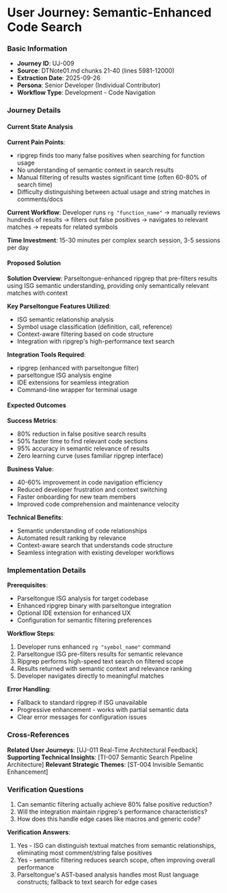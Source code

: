 # User Journey: Semantic-Enhanced Code Search

### Basic Information
- **Journey ID**: UJ-009
- **Source**: DTNote01.md chunks 21-40 (lines 5981-12000)
- **Extraction Date**: 2025-09-26
- **Persona**: Senior Developer (Individual Contributor)
- **Workflow Type**: Development - Code Navigation

### Journey Details

#### Current State Analysis
**Current Pain Points**:
- ripgrep finds too many false positives when searching for function usage
- No understanding of semantic context in search results
- Manual filtering of results wastes significant time (often 60-80% of search time)
- Difficulty distinguishing between actual usage and string matches in comments/docs

**Current Workflow**:
Developer runs `rg "function_name"` → manually reviews hundreds of results → filters out false positives → navigates to relevant matches → repeats for related symbols

**Time Investment**:
15-30 minutes per complex search session, 3-5 sessions per day

#### Proposed Solution
**Solution Overview**:
Parseltongue-enhanced ripgrep that pre-filters results using ISG semantic understanding, providing only semantically relevant matches with context

**Key Parseltongue Features Utilized**:
- ISG semantic relationship analysis
- Symbol usage classification (definition, call, reference)
- Context-aware filtering based on code structure
- Integration with ripgrep's high-performance text search

**Integration Tools Required**:
- ripgrep (enhanced with parseltongue filter)
- parseltongue ISG analysis engine
- IDE extensions for seamless integration
- Command-line wrapper for terminal usage

#### Expected Outcomes

**Success Metrics**:
- 80% reduction in false positive search results
- 50% faster time to find relevant code sections
- 95% accuracy in semantic relevance of results
- Zero learning curve (uses familiar ripgrep interface)

**Business Value**:
- 40-60% improvement in code navigation efficiency
- Reduced developer frustration and context switching
- Faster onboarding for new team members
- Improved code comprehension and maintenance velocity

**Technical Benefits**:
- Semantic understanding of code relationships
- Automated result ranking by relevance
- Context-aware search that understands code structure
- Seamless integration with existing developer workflows

### Implementation Details

**Prerequisites**:
- Parseltongue ISG analysis for target codebase
- Enhanced ripgrep binary with parseltongue integration
- Optional IDE extension for enhanced UX
- Configuration for semantic filtering preferences

**Workflow Steps**:
1. Developer runs enhanced `rg "symbol_name"` command
2. Parseltongue ISG pre-filters results for semantic relevance
3. Ripgrep performs high-speed text search on filtered scope
4. Results returned with semantic context and relevance ranking
5. Developer navigates directly to meaningful matches

**Error Handling**:
- Fallback to standard ripgrep if ISG unavailable
- Progressive enhancement - works with partial semantic data
- Clear error messages for configuration issues

### Cross-References
**Related User Journeys**: [UJ-011 Real-Time Architectural Feedback]
**Supporting Technical Insights**: [TI-007 Semantic Search Pipeline Architecture]
**Relevant Strategic Themes**: [ST-004 Invisible Semantic Enhancement]

### Verification Questions
1. Can semantic filtering actually achieve 80% false positive reduction?
2. Will the integration maintain ripgrep's performance characteristics?
3. How does this handle edge cases like macros and generic code?

**Verification Answers**:
1. Yes - ISG can distinguish textual matches from semantic relationships, eliminating most comment/string false positives
2. Yes - semantic filtering reduces search scope, often improving overall performance
3. Parseltongue's AST-based analysis handles most Rust language constructs; fallback to text search for edge cases